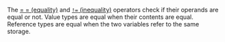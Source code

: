 The [= = (equality)](https://learn.microsoft.com/en-us/dotnet/csharp/language-reference/operators/equality-operators#equality-operator-) and [`!=` (inequality)](https://learn.microsoft.com/en-us/dotnet/csharp/language-reference/operators/equality-operators#inequality-operator-) operators check if their operands are equal or not. Value types are equal when their contents are equal. Reference types are equal when the two variables refer to the same storage.
